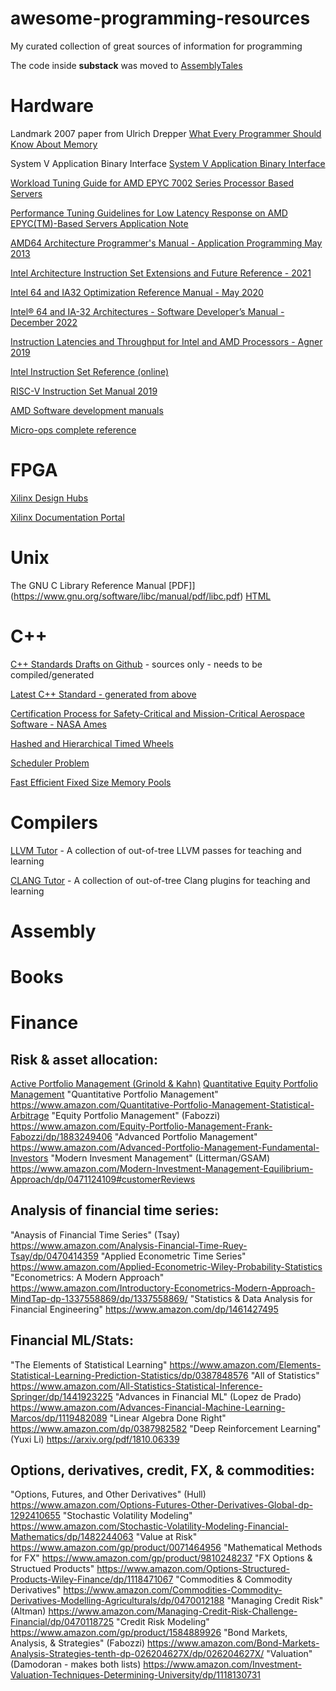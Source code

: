 # awesome-programming-resources

My curated collection of great sources of information for programming

The code inside **substack** was moved to [AssemblyTales](https://github.com/HFTrader/AssemblyTales)

# Hardware 
Landmark 2007 paper from Ulrich Drepper 
[What Every Programmer Should Know About Memory](papers/cpumemory.pdf)

System V Application Binary Interface 
[System V Application Binary Interface](papers/x86-64-psABI-1.0.pdf)

[Workload Tuning Guide for AMD EPYC 7002 Series Processor Based Servers](https://developer.amd.com/wp-content/resources/56745_0.75.pdf)

[Performance Tuning Guidelines for Low Latency Response on AMD EPYC(TM)-Based Servers Application Note](https://www.amd.com/system/files/TechDocs/56263-EPYC-performance-tuning-app-note.pdf)

[AMD64 Architecture Programmer's Manual - Application Programming May 2013](papers/24592_APM_v11.pdf)

[Intel Architecture Instruction Set Extensions and Future Reference - 2021](papers/architecture-instruction-set-extensions-programming-reference.pdf)

[Intel 64 and IA32 Optimization Reference Manual - May 2020](papers/64-ia-32-architectures-optimization-manual.pdf)

[Intel® 64 and IA-32 Architectures - Software Developer’s Manual - December 2022](papers/325462-sdm-vol-1-2abcd-3abcd.pdf)

[Instruction Latencies and Throughput for Intel and AMD Processors - Agner 2019](papers/x86-timing.pdf)

[Intel Instruction Set Reference (online)](https://www.intel.com/content/www/us/en/docs/programmable/683836/current/instruction-set-reference-37798.html)

[RISC-V Instruction Set Manual 2019](papers/riscv-spec.pdf)

[AMD Software development manuals](https://developer.amd.com/resources/developer-guides-manuals/)

[Micro-ops complete reference](https://uops.info/)

# FPGA

[Xilinx Design Hubs](https://www.xilinx.com/support/documentation-navigation/design-hubs.html)

[Xilinx Documentation Portal](https://docs.xilinx.com/home)

# Unix

The GNU C Library Reference Manual [PDF]](https://www.gnu.org/software/libc/manual/pdf/libc.pdf) [HTML](https://www.gnu.org/software/libc/manual/html_mono/libc.html)

# C++

[C++ Standards Drafts on Github](https://github.com/cplusplus/draft) - sources only - needs to be compiled/generated

[Latest C++ Standard - generated from above](https://eel.is/c++draft/)

[Certification Process for Safety-Critical and Mission-Critical Aerospace Software - NASA Ames](papers/20040014965.pdf)

[Hashed and Hierarchical Timed Wheels](papers/sosp87-timing-wheels.pdf)

[Scheduler Problem](papers/scheduler_problem.png)

[Fast Efficient Fixed Size Memory Pools](papers/computation_tools_2012_1_10_80006.pdf)

# Compilers

[LLVM Tutor](https://github.com/banach-space/llvm-tutor) - A collection of out-of-tree LLVM passes for teaching and learning 

[CLANG Tutor](https://github.com/banach-space/clang-tutor) - A collection of out-of-tree Clang plugins for teaching and learning 


# Assembly

# Books

# Finance

## Risk & asset allocation: 

[Active Portfolio Management (Grinold & Kahn)](https://www.amazon.com/Active-Portfolio-Management-Quantitative-Controlling/dp/0070248826)
[Quantitative Equity Portfolio Management]( https://www.amazon.com/Quantitative-Equity-Portfolio-Management-Second-ebook/dp/B09KF52TKD)
"Quantitative Portfolio Management" https://www.amazon.com/Quantitative-Portfolio-Management-Statistical-Arbitrage 
"Equity Portfolio Management" (Fabozzi) https://www.amazon.com/Equity-Portfolio-Management-Frank-Fabozzi/dp/1883249406 
"Advanced Portfolio Management" https://www.amazon.com/Advanced-Portfolio-Management-Fundamental-Investors
"Modern Invesment Management" (Litterman/GSAM) https://www.amazon.com/Modern-Investment-Management-Equilibrium-Approach/dp/0471124109#customerReviews 

## Analysis of financial time series:

"Anaysis of Financial Time Series" (Tsay) https://www.amazon.com/Analysis-Financial-Time-Ruey-Tsay/dp/0470414359
"Applied Econometric Time Series" https://www.amazon.com/Applied-Econometric-Wiley-Probability-Statistics 
"Econometrics: A Modern Approach" https://www.amazon.com/Introductory-Econometrics-Modern-Approach-MindTap-dp-1337558869/dp/1337558869/
"Statistics & Data Analysis for Financial Engineering" https://www.amazon.com/dp/1461427495

## Financial ML/Stats:

"The Elements of Statistical Learning" https://www.amazon.com/Elements-Statistical-Learning-Prediction-Statistics/dp/0387848576
"All of Statistics" https://www.amazon.com/All-Statistics-Statistical-Inference-Springer/dp/1441923225 
"Advances in Financial ML" (Lopez de Prado) https://www.amazon.com/Advances-Financial-Machine-Learning-Marcos/dp/1119482089
"Linear Algebra Done Right" https://www.amazon.com/dp/0387982582
"Deep Reinforcement Learning" (Yuxi Li) https://arxiv.org/pdf/1810.06339

## Options, derivatives, credit, FX, & commodities: 

"Options, Futures, and Other Derivatives" (Hull) https://www.amazon.com/Options-Futures-Other-Derivatives-Global-dp-1292410655
"Stochastic Volatility Modeling" https://www.amazon.com/Stochastic-Volatility-Modeling-Financial-Mathematics/dp/1482244063
"Value at Risk" https://www.amazon.com/gp/product/0071464956
"Mathematical Methods for FX" https://www.amazon.com/gp/product/9810248237
"FX Options & Structued Products" https://www.amazon.com/Options-Structured-Products-Wiley-Finance/dp/1118471067 
"Commodities & Commodity Derivatives" https://www.amazon.com/Commodities-Commodity-Derivatives-Modelling-Agriculturals/dp/0470012188 
"Managing Credit Risk" (Altman) https://www.amazon.com/Managing-Credit-Risk-Challenge-Financial/dp/0470118725 
"Credit Risk Modeling" https://www.amazon.com/gp/product/1584889926
"Bond Markets, Analysis, & Strategies" (Fabozzi) https://www.amazon.com/Bond-Markets-Analysis-Strategies-tenth-dp-026204627X/dp/026204627X/ 
"Valuation" (Damodoran - makes both lists) https://www.amazon.com/Investment-Valuation-Techniques-Determining-University/dp/1118130731
